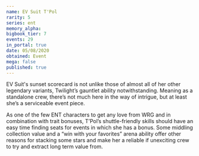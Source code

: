 ```yaml
---
name: EV Suit T'Pol
rarity: 5
series: ent
memory_alpha:
bigbook_tier: 7
events: 29
in_portal: true
date: 05/08/2020
obtained: Event
mega: false
published: true
---
```


EV Suit's sunset scorecard is not unlike those of almost all of her other legendary variants, Twilight’s gauntlet ability notwithstanding. Meaning as a standalone crew, there’s not much here in the way of intrigue, but at least she’s a serviceable event piece.

As one of the few ENT characters to get any love from WRG and in combination with trait bonuses, T’Pol’s shuttle-friendly skills should have an easy time finding seats for events in which she has a bonus. Some middling collection value and a “win with your favorites” arena ability offer other reasons for stacking some stars and make her a reliable if unexciting crew to try and extract long term value from.
